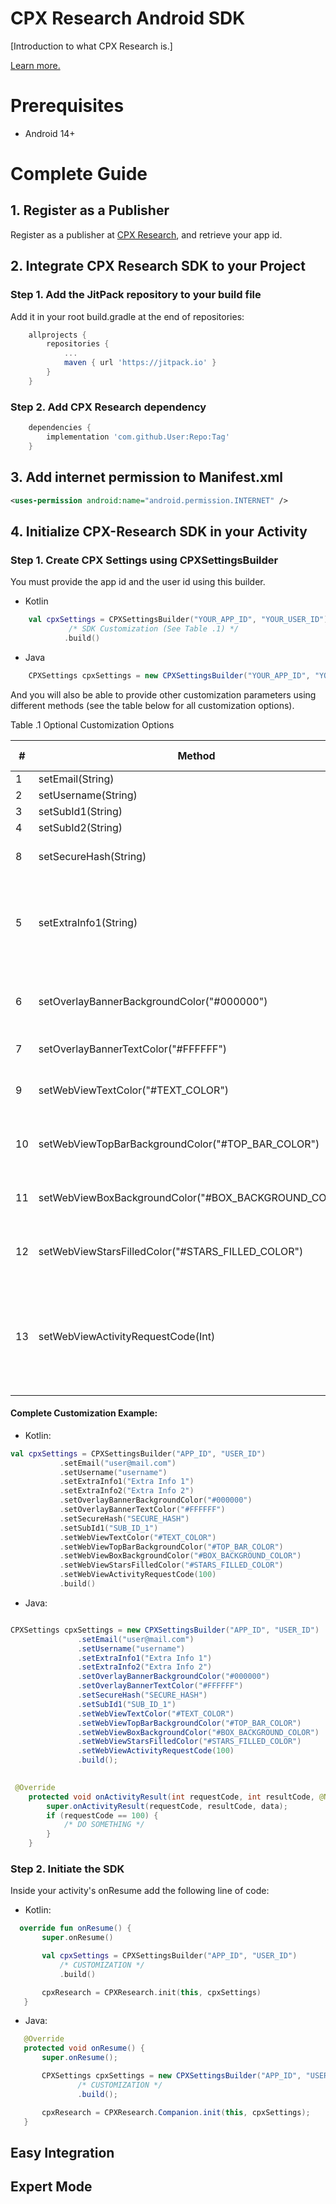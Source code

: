 # CPX Research Android SDK

[Introduction to what CPX Research is.]

[Learn more.](https://cpx-research.com/)


# Prerequisites

* Android 14+

# Complete Guide

## 1. Register as a Publisher

Register as a publisher at [CPX Research](https://publisher.cpx-research.com/), and retrieve your app id.

## 2. Integrate CPX Research SDK to your Project

### Step 1. Add the JitPack repository to your build file

Add it in your root build.gradle at the end of repositories:

```gradle
	allprojects {
		repositories {
			...
			maven { url 'https://jitpack.io' }
		}
	}
```

### Step 2. Add CPX Research dependency

```gradle
	dependencies {
		implementation 'com.github.User:Repo:Tag'
	}
```

## 3. Add internet permission to Manifest.xml

```xml
<uses-permission android:name="android.permission.INTERNET" />
```

## 4. Initialize CPX-Research SDK in your Activity

### Step 1. Create CPX Settings using CPXSettingsBuilder

You must provide the app id and the user id using this builder. 

* Kotlin

```kotlin
	val cpxSettings = CPXSettingsBuilder("YOUR_APP_ID", "YOUR_USER_ID")
             /* SDK Customization (See Table .1) */
            .build()
```

* Java

```java
	CPXSettings cpxSettings = new CPXSettingsBuilder("YOUR_APP_ID", "YOUR_USER_ID").build();
```

And you will also be able to provide other customization parameters using different methods (see the table below for all customization options).

Table .1 Optional Customization Options

 \# | Method | Description | Default Value
 ---|--------|------------ | -------------
  1 | setEmail(String) | Set the user email | empty
  2 | setUsername(String) | Set the username | empty
  3 | setSubId1(String) | Set the sub id 1 | empty
  4 | setSubId2(String) | Set the sub id 2 | empty
  8 | setSecureHash(String) | Add the secure hash to the requests to CPX-Research | empty
  5 | setExtraInfo1(String) | Add extra info (You can add up to 10 extra info using 10 different methods e.g. setExtraInfo2(String) ... setExtraInfo10(String) | empty
  6 | setOverlayBannerBackgroundColor("#000000") | Set the background color of the banner that is displayed at the bottom of the activity | #1565c0
  7 | setOverlayBannerTextColor("#FFFFFF") | Set the banner text color | #ffffff
  9 | setWebViewTextColor("#TEXT_COLOR") | Set the text color inside the WebView | Retrieved from CPX Research
  10 | setWebViewTopBarBackgroundColor("#TOP_BAR_COLOR") | Toolbar - Topbar color inside the WebView| Retrieved from CPX Research
  11 | setWebViewBoxBackgroundColor("#BOX_BACKGROUND_COLOR") | Box - Card Background Color| Retrieved from CPX Research
  12 | setWebViewStarsFilledColor("#STARS_FILLED_COLOR") | Rating stars fill color| Retrieved from CPX Research
  13 | setWebViewActivityRequestCode(Int) | If you want to get a listener that the WebView Activity is closed, provide the request id using this method, and override onActivityResult method in your activity. | empty
  
 #### Complete Customization Example:
 
 * Kotlin:
 
 ```kotlin
 val cpxSettings = CPXSettingsBuilder("APP_ID", "USER_ID")
            .setEmail("user@mail.com")
            .setUsername("username")
            .setExtraInfo1("Extra Info 1")
            .setExtraInfo2("Extra Info 2")
            .setOverlayBannerBackgroundColor("#000000")
            .setOverlayBannerTextColor("#FFFFFF")
            .setSecureHash("SECURE_HASH")
            .setSubId1("SUB_ID_1")
            .setWebViewTextColor("#TEXT_COLOR")
            .setWebViewTopBarBackgroundColor("#TOP_BAR_COLOR")
            .setWebViewBoxBackgroundColor("#BOX_BACKGROUND_COLOR")
            .setWebViewStarsFilledColor("#STARS_FILLED_COLOR")
            .setWebViewActivityRequestCode(100)
            .build()
 ```
 
 * Java:
 
 ```java
 
 CPXSettings cpxSettings = new CPXSettingsBuilder("APP_ID", "USER_ID")
                .setEmail("user@mail.com")
                .setUsername("username")
                .setExtraInfo1("Extra Info 1")
                .setExtraInfo2("Extra Info 2")
                .setOverlayBannerBackgroundColor("#000000")
                .setOverlayBannerTextColor("#FFFFFF")
                .setSecureHash("SECURE_HASH")
                .setSubId1("SUB_ID_1")
                .setWebViewTextColor("#TEXT_COLOR")
                .setWebViewTopBarBackgroundColor("#TOP_BAR_COLOR")
                .setWebViewBoxBackgroundColor("#BOX_BACKGROUND_COLOR")
                .setWebViewStarsFilledColor("#STARS_FILLED_COLOR")
                .setWebViewActivityRequestCode(100)
                .build();
		
```

```java
 @Override
    protected void onActivityResult(int requestCode, int resultCode, @Nullable Intent data) {
        super.onActivityResult(requestCode, resultCode, data);
        if (requestCode == 100) {
            /* DO SOMETHING */
        }
    }
 ```
 
 ### Step 2. Initiate the SDK
 
 Inside your activity's onResume add the following line of code:
 
 * Kotlin: 
 
 ```kotlin
   override fun onResume() {
        super.onResume()

        val cpxSettings = CPXSettingsBuilder("APP_ID", "USER_ID")
            /* CUSTOMIZATION */
            .build()

        cpxResearch = CPXResearch.init(this, cpxSettings)
    }
 ```
 
 * Java:
 
 ```java
    @Override
    protected void onResume() {
        super.onResume();

        CPXSettings cpxSettings = new CPXSettingsBuilder("APP_ID", "USER_ID")
                /* CUSTOMIZATION */
                .build();

        cpxResearch = CPXResearch.Companion.init(this, cpxSettings);
    }
 ```
  
 ## Easy Integration
 
 
 ## Expert Mode

